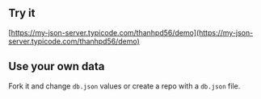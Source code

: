 ## Try it

[https://my-json-server.typicode.com/thanhpd56/demo](https://my-json-server.typicode.com/thanhpd56/demo)

## Use your own data

Fork it and change `db.json` values or create a repo with a `db.json` file.
